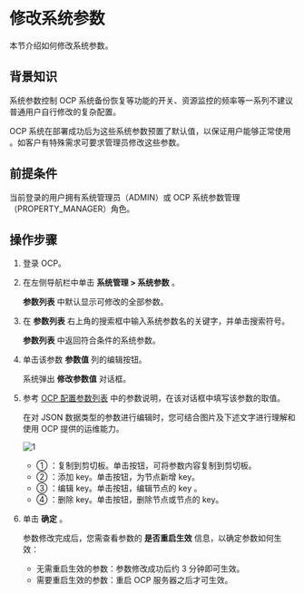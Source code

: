 # 修改系统参数

本节介绍如何修改系统参数。

## 背景知识

系统参数控制 OCP 系统备份恢复等功能的开关、资源监控的频率等一系列不建议普通用户自行修改的复杂配置。

OCP 系统在部署成功后为这些系统参数预置了默认值，以保证用户能够正常使用 。如客户有特殊需求可要求管理员修改这些参数。

## 前提条件

当前登录的用户拥有系统管理员（ADMIN）或 OCP 系统参数管理（PROPERTY_MANAGER）角色。

## 操作步骤

1. 登录 OCP。

2. 在左侧导航栏中单击 **系统管理 > 系统参数** 。

   **参数列表** 中默认显示可修改的全部参数。

3. 在 **参数列表** 右上角的搜索框中输入系统参数名的关键字，并单击搜索符号。

   **参数列表** 中返回符合条件的系统参数。

4. 单击该参数 **参数值** 列的编辑按钮。

   系统弹出 **修改参数值** 对话框。

5. 参考 [OCP 配置参数列表](300.ocp-configuration-parameters.md) 中的参数说明，在该对话框中填写该参数的取值。

   在对 JSON 数据类型的参数进行编辑时，您可结合图片及下述文字进行理解和使用 OCP 提供的运维能力。

   ![1](https://obbusiness-private.oss-cn-shanghai.aliyuncs.com/doc/img/ocp/410/%E4%BF%AE%E6%94%B9%E5%8F%82%E6%95%B0%E5%80%BC.png)

   * ① ：复制到剪切板。单击按钮，可将参数内容复制到剪切板。
   * ② ：添加 key。单击按钮，为节点新增 key。
   * ③ ：编辑 key。单击按钮，编辑节点的 key 。
   * ④ ：删除 key。单击按钮，删除节点或节点的 key。

6. 单击 **确定** 。

   参数修改完成后，您需查看参数的 **是否重启生效** 信息，以确定参数如何生效：
   * 无需重启生效的参数：参数修改成功后约 3 分钟即可生效。
   * 需要重启生效的参数：重启 OCP 服务器之后才可生效。
